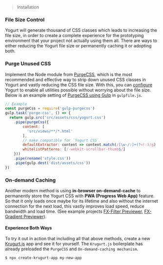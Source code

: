 > Installation

### File Size Control

Yogurt will generate thousand of CSS classes which leads to increasing the file size, in order to create a complete experience for the prototyping environment that your project not actually using them all. There are ways to either reducing the Yogurt file size or permanently caching it or adopting both.

### Purge Unused CSS

Implement the Node module from [PurgeCSS](https://purgecss.com/), which is the most recommended and effective way to strip down unused CSS classes in Yogurt and vastly reducing the CSS file size. With this, you can [configure](../customization/configuration.md) Yogurt to enable all utilities possible without worrying about the file size. Below is an example setting of [PurgeCSS using Gulp](https://purgecss.com/plugins/gulp.html) in `gulpfile.js`.

```js
// Example
const purgeCss = require('gulp-purgecss')
gulp.task('purge-css', () => {
  return gulp.src('src/assets/css/yogurt.css')
    .pipe(purgeCss({
        content: [
          'src/views/**/*.html'
        ],
        // make compatible for `Yogurt CSS`
        defaultExtractor: content => content.match(/[\w-/:]+(?<!:)/g) || [],
        whitelistPatterns: [/-webkit-scrollbar-thumb$/]
    }))
    .pipe(rename('style.css'))
    .pipe(gulp.dest('dist/assets/css'))
})
```

### On-demand Caching

Another modern method is using **in-browser on-demand-cache** to permanently store the Yogurt CSS with **PWA (Progress Web App)** feature. So that it only loads once maybe for its lifetime and also without the internet connection for the next load, this vastly improves load speed, reduce bandwidth and load time. (See example projects [FX-Filter Previewer](https://fx-filter-previewer.netlify.com/), [FX-Gradient Previewer](https://fx-gradient-previewer.netlify.com/)).

#### Experience Both Ways

To try it out in action that including all that above methods, create a new [Krugurt.js](https://github.com/loouislow81/krugurt) app and see it for yourself. The `Krugurt.js` boilerplate has already preloaded the `PurgeCSS` and `On-demand-caching mechanism`.

```bash
$ npx create-krugurt-app my-new-app
```



